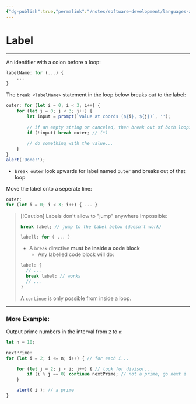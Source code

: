 ```yaml
---
{"dg-publish":true,"permalink":"/notes/software-development/languages-and-frameworks/web-development/front-end/javascript-vanilla/01-basics/10-loops/06-label/","tags":["programming","webdevelopment","frontend","JavaScript"],"created":"2025-07-13T15:24:56.009+08:00"}
---
```


# Label

--- 
An identifier with a colon before a loop:
```javascript
labelName: for (...) {
	...
}
```

The `break <labelName>` statement in the loop below breaks out to the label:
```javascript
outer: for (let i = 0; i < 3; i++) {
	for (let j = 0; j < 3; j++) {
		let input = prompt(`Value at coords (${i}, ${j})`, '');
		
		// if an empty string or canceled, then break out of both loops
		if (!input) break outer; // (*)
		
		// do something with the value...
	}
}
alert('Done!');
```
- `break outer` look upwards for label named `outer` and breaks out of that loop

Move the label onto a seperate line:
```javascript
outer:
for (let i = 0; i < 3; i++) { ... }
```

>[!Caution] Labels don't allow to "jump" anywhere
>Impossible:
>```javascript
>break label; // jump to the label below (doesn't work)
>
>labell: for ( ... )
>```
>- A `break` directive __must be inside a code block__
>	- Any labelled code block will do:
>```javascript
>label: {
>	// ...
>	break label; // works
>	// ...
>}
>```
>A `continue` is only possible from inside a loop.



---
### More Example:
Output prime numbers in the interval from `2` to `n`:
```javascript
let n = 10;

nextPrime:
for (let i = 2; i <= n; i++) { // for each i...

	for (let j = 2; j < i; j++) { // look for divisor...
		if (i % j == 0) continue nextPrime; // not a prime, go next i
	}

	alert( i ); // a prime
}
```
 